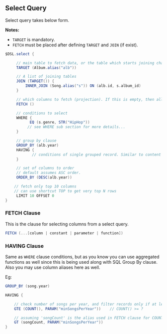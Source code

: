 ## Select Query
Select query takes below form.

__Notes:__
  * `TARGET` is mandatory.
  * `FETCH` must be placed after defining `TARGET` and `JOIN` (if exist).

```groovy
$DSL.select {

     // main table to fetch data, or the table which starts joining chain, if join exist.
     TARGET (Album.alias("alb"))

     // A list of joining tables
     JOIN (TARGET()) {
         INNER_JOIN (Song.alias("s")) ON (alb.id, s.album_id)
     }

     // which columns to fetch (projection). If this is empty, then all columns will be fetched
     FETCH ()

     // conditions to select
     WHERE {
           EQ (s.genre, STR("HipHop"))
          // see WHERE sub section for more details...
     }

     // group by clause
     GROUP_BY (alb.year)
     HAVING {
            // conditions of single grouped record. Similar to content of WHERE clause
     }

     // set of columns to order
     // default assumes ASC order.
     ORDER_BY (DESC(alb.year))

    // fetch only top 10 columns
    // can use shortcut TOP to get very top N rows
     LIMIT 10 OFFSET 0
}
```

### FETCH Clause
This is the clause for selecting columns from a select query.

```groovy
FETCH (...[column | constant | parameter | function])
```



### HAVING Clause
Same as `WHERE` clause conditions, but as you know you can use aggregated functions as well since this is being used along with SQL Group By clause.
Also you may use column aliases here as well.

Eg:
```groovy
GROUP_BY (song.year)

HAVING {

    // check number of songs per year, and filter records only if at least N songs released
    GTE (COUNT(), PARAM("minSongsPerYear"))    // COUNT() >= ?

    // assuming 'songCount' is the alias used in FETCH clause for COUNT()...
    GT (songCount, PARAM("minSongsPerYear"))
}
```
